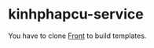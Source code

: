 # kinhphapcu-service

You have to clone [Front](https://github.com/nguyenvanduocit/kinhphapcu-front) to build templates.
